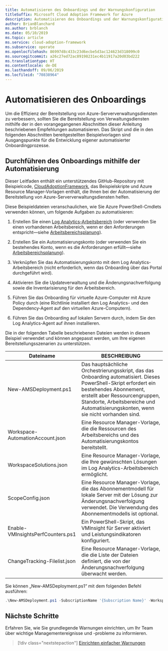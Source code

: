 ```yaml
---
title: Automatisieren des Onboardings und der Warnungskonfiguration
titleSuffix: Microsoft Cloud Adoption Framework for Azure
description: Automatisieren des Onboardings und der Warnungskonfiguration
author: BrianBlanchard
ms.author: brblanch
ms.date: 05/10/2019
ms.topic: article
ms.service: cloud-adoption-framework
ms.subservice: operate
ms.openlocfilehash: 86997d8c433c23d6ecbe5d3ac124623d318099c0
ms.sourcegitcommit: a26c27ed72ac89198231ec4b11917a20d03bd222
ms.translationtype: HT
ms.contentlocale: de-DE
ms.lasthandoff: 09/06/2019
ms.locfileid: "70838964"
---
```

# <a name="automate-onboarding"></a>Automatisieren des Onboardings

Um die Effizienz der Bereitstellung von Azure-Serververwaltungsdiensten zu verbessern, sollten Sie die Bereitstellung von Verwaltungsdiensten mithilfe der in den vorangegangenen Abschnitten dieser Anleitung beschriebenen Empfehlungen automatisieren. Das Skript und die in den folgenden Abschnitten bereitgestellten Beispielvorlagen sind Ausgangspunkte für die Entwicklung eigener automatisierter Onboardingprozesse.

## <a name="onboarding-by-using-automation"></a>Durchführen des Onboardings mithilfe der Automatisierung

Dieser Leitfaden enthält ein unterstützendes GitHub-Repository mit Beispielcode, [CloudAdoptionFramework](https://aka.ms/CAF/manage/automation-samples), das Beispielskripte und Azure Resource Manager-Vorlagen enthält, die Ihnen bei der Automatisierung der Bereitstellung von Azure-Serververwaltungsdiensten helfen.

Diese Beispieldateien veranschaulichen, wie Sie Azure PowerShell-Cmdlets verwenden können, um folgende Aufgaben zu automatisieren:

1. Erstellen Sie einen [Log Analytics-Arbeitsbereich](/azure/azure-monitor/platform/manage-access) (oder verwenden Sie einen vorhandenen Arbeitsbereich, wenn er den Anforderungen entspricht&mdash;siehe [Arbeitsbereichsplanung](./prerequisites.md#log-analytics-workspace-and-automation-account-planning)).

2. Erstellen Sie ein Automatisierungskonto (oder verwenden Sie ein bestehendes Konto, wenn es die Anforderungen erfüllt&mdash;siehe [Arbeitsbereichsplanung](./prerequisites.md#log-analytics-workspace-and-automation-account-planning)).

3. Verknüpfen Sie das Automatisierungskonto mit dem Log Analytics-Arbeitsbereich (nicht erforderlich, wenn das Onboarding über das Portal durchgeführt wird).

4. Aktivieren Sie die Updateverwaltung und die Änderungsnachverfolgung sowie die Inventarisierung für den Arbeitsbereich.

5. Führen Sie das Onboarding für virtuelle Azure-Computer mit Azure Policy durch (eine Richtlinie installiert den Log Analytics- und den Dependency-Agent auf den virtuellen Azure-Computern).

6. Führen Sie das Onboarding auf lokalen Servern durch, indem Sie den Log Analytics-Agent auf ihnen installieren.

Die in der folgenden Tabelle beschriebenen Dateien werden in diesem Beispiel verwendet und können angepasst werden, um Ihre eigenen Bereitstellungsszenarien zu unterstützen.

| Dateiname | BESCHREIBUNG |
|-----------|-------------|
| New-AMSDeployment.ps1 | Das hauptsächliche Orchestrierungsskript, das das Onboarding automatisiert. Dieses PowerShell-Skript erfordert ein bestehendes Abonnement, erstellt aber Ressourcengruppen, Standorte, Arbeitsbereiche und Automatisierungskonten, wenn sie nicht vorhanden sind. |
| Workspace-AutomationAccount.json | Eine Resource Manager-Vorlage, die die Ressourcen des Arbeitsbereichs und des Automatisierungskontos bereitstellt. |
| WorkspaceSolutions.json | Eine Resource Manager-Vorlage, die Ihre gewünschten Lösungen im Log Analytics-Arbeitsbereich ermöglicht. |
| ScopeConfig.json | Eine Resource Manager-Vorlage, die das Abonnementmodell für lokale Server mit der Lösung zur Änderungsnachverfolgung verwendet. Die Verwendung des Abonnementmodells ist optional. |
| Enable-VMInsightsPerfCounters.ps1 | Ein PowerShell-Skript, das VMInsight für Server aktiviert und Leistungsindikatoren konfiguriert. |
| ChangeTracking-Filelist.json | Eine Resource Manager-Vorlage, die die Liste der Dateien definiert, die von der Änderungsnachverfolgung überwacht werden. |

Sie können „New-AMSDeployment.ps1“ mit dem folgenden Befehl ausführen:

```powershell
.\New-AMSDeployment.ps1 -SubscriptionName '{Subscription Name}' -WorkspaceName '{Workspace Name}' -WorkspaceLocation '{Azure Location}' -AutomationAccountName {Account Name} -AutomationAccountLocation {Account Location}
```

## <a name="next-steps"></a>Nächste Schritte

Erfahren Sie, wie Sie grundlegende Warnungen einrichten, um Ihr Team über wichtige Managementereignisse und -probleme zu informieren.

> [!div class="nextstepaction"]
> [Einrichten einfacher Warnungen](./setup-alerts.md)
